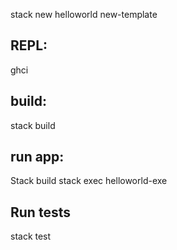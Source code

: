 stack new helloworld new-template


## REPL:
ghci

## build:
stack build

## run app:
Stack build
stack exec helloworld-exe

## Run tests
stack test
